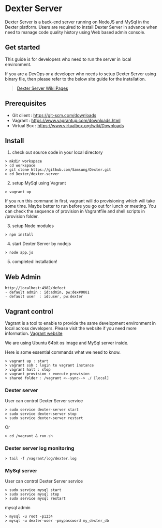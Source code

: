 # Dexter Server
Dexter Server is a back-end server running on NodeJS and MySql in the Dexter platform. Users are required to install Dexter Server in advance when need to manage code quality history using Web based admin console.  

## Get started
This guide is for developers who need to run the server in local environment.

If you are a DevOps or a developer who needs to setup Dexter Server using binary file, then please refer to the below site guide for the installation.

> [Dexter Server Wiki Pages](https://dexter.atlassian.net/wiki/display/DW/Dexter+Server)

## Prerequisites
- Git client : https://git-scm.com/downloads
- Vagrant : https://www.vagrantup.com/downloads.html
- Virtual Box : https://www.virtualbox.org/wiki/Downloads

## Install

1. check out source code in your local directory
```
> mkdir workspace
> cd workspace
> git clone https://github.com/Samsung/Dexter.git
> cd Dexter/dexter-server
```

2. setup MySql using Vagrant
```
> vagrant up
```

If you run this command in first, vagrant will do provisioning which will take some time. Maybe better to run before you go out for lunch or meeting.
You can check the sequence of provision in Vagrantfile and shell scripts in /provision folder.

3. setup Node modules
```
> npm install
```

4. start Dexter Server by nodejs
```
> node app.js
```

5. completed installation!

## Web Admin
```
http://localhost:4982/defect
- default admin : id:admin, pw:dex#0001
- default user  : id:user, pw:dexter
```

## Vagrant control
Vagrant is a tool to enable to provide the same development environment in local across developers. Please visit the website if you need more information. [Vagrant website](https://www.vagrantup.com/)

We are using Ubuntu 64bit os image and MySql server inside.

Here is some essential commands what we need to know.
```
> vagrant up : start
> vagrant ssh : login to vagrant instance
> vagrant halt : stop
> vagrant provision : execute provision
> shared folder : /vagrant <--sync--> ./ [local]
```

### Dexter server
User can control Dexter Server service
```
> sudo service dexter-server start
> sudo service dexter-server stop
> sudo service dexter-server restart
```

Or
```
> cd /vagrant & run.sh
```

### Dexter server log monitoring
```
> tail -f /vagrant/log/dexter.log
```

### MySql server
User can control Dexter Server service
```
> sudo service mysql start
> sudo service mysql stop
> sudo service mysql restart
```

mysql admin
```
> mysql -u root -p1234
> mysql -u dexter-user -pmypassword my_dexter_db
```
